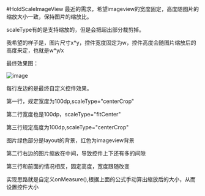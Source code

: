 #HoldScaleImageView
最近的需求，希望imageview的宽度固定，高度随图片的缩放大小一致，保持图片的缩放比。

scaleType有的是支持缩放的，但是会把超出部分裁剪掉。

我希望的样子是，图片尺寸x\*y，控件宽度固定为w，控件高度会随图片缩放后的高度来定，也就是w\*y/x

最终效果图：

![image](https://github.com/Blankeer/HoldScaleImageView/blob/master/image.png)

每行左边的是最终自定义控件效果。

第一行，规定宽度为100dp,scaleType="centerCrop"

第二行宽度也是100dp，scaleType="fitCenter"

第三行规定高度为100dp,scaleType="centerCrop"

图片绿色部分是layout的背景，红色为imageview背景

第二行右边的图片缩放在中间，导致控件上下还有多的间隙

第三行和前面的情况相反，固定高度，宽度跟随改变

实现思路就是自定义onMeasure(),根据上面的公式手动算出缩放后的大小，从而设置控件大小
